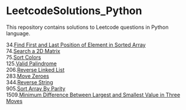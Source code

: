 # LeetcodeSolutions_Python
This repository contains solutions to Leetcode questions in Python language.

34.[Find First and Last Position of Element in Sorted Array](SearchingAndSorting/FindFirstandLastPositionofElementinSortedArray.py)<br>
74.[Search a 2D Matrix](Search_a_2D_matrix.py)<br>
75.[Sort Colors](SortColors.py)<br>
125.[Valid Palindrome](ValidPallindrome.py)<br>
206.[Reverse Linked List](LinkedList/ReverseLinkedList.py)<br>
283.[Move Zeroes](MoveZeroes.py)<br>
344.[Reverse String](ReverseString.py)<br>
905.[Sort Array By Parity](Arrays/SortArrayByParity.py)<br>
1509.[Minimum Difference Between Largest and Smallest Value in Three Moves](MinimumDifferenceBetweenLargestandSmallestValueinThreeMoves.py)





